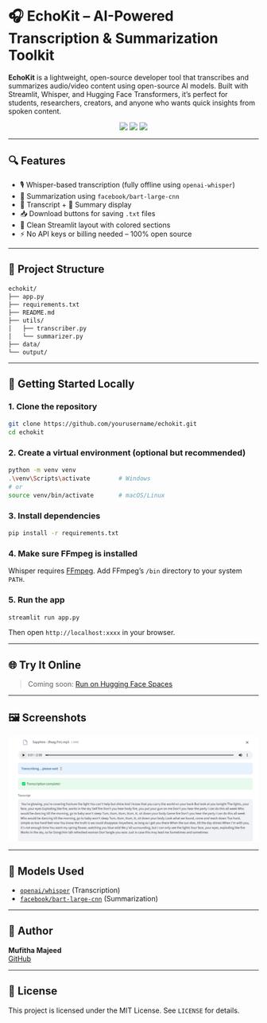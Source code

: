 # 🎧 EchoKit – AI-Powered Transcription & Summarization Toolkit

**EchoKit** is a lightweight, open-source developer tool that transcribes and summarizes audio/video content using open-source AI models. Built with Streamlit, Whisper, and Hugging Face Transformers, it’s perfect for students, researchers, creators, and anyone who wants quick insights from spoken content.

<p align="center">
  <img src="https://img.shields.io/badge/Built%20with-Streamlit-%23FF4B4B" />
  <img src="https://img.shields.io/badge/Whisper-Transcription-blue" />
  <img src="https://img.shields.io/badge/BART-Summarizer-green" />
</p>

---

## 🔍 Features

* 🎙️ Whisper-based transcription (fully offline using `openai-whisper`)
* 🧠 Summarization using `facebook/bart-large-cnn`
* 📜 Transcript + 🔎 Summary display
* 📥 Download buttons for saving `.txt` files
* 🎨 Clean Streamlit layout with colored sections
* ⚡ No API keys or billing needed – 100% open source

---

## 📂 Project Structure

```
echokit/
├── app.py
├── requirements.txt
├── README.md
├── utils/
│   ├── transcriber.py
│   └── summarizer.py
├── data/
└── output/
```

---

## 🚀 Getting Started Locally

### 1. Clone the repository

```bash
git clone https://github.com/yourusername/echokit.git
cd echokit
```

### 2. Create a virtual environment (optional but recommended)

```bash
python -m venv venv
.\venv\Scripts\activate        # Windows
# or
source venv/bin/activate       # macOS/Linux
```

### 3. Install dependencies

```bash
pip install -r requirements.txt
```

### 4. Make sure FFmpeg is installed

Whisper requires [FFmpeg](https://ffmpeg.org/download.html).
Add FFmpeg’s `/bin` directory to your system `PATH`.

### 5. Run the app

```bash
streamlit run app.py
```

Then open `http://localhost:xxxx` in your browser.

---

## 🌐 Try It Online

> Coming soon: [Run on Hugging Face Spaces](https://huggingface.co/spaces/mufithamajeed/echokit)

---

## 🖼️ Screenshots

![App Screenshot](App_screenshot_2.png)

---

## 🧠 Models Used

* [`openai/whisper`](https://github.com/openai/whisper) (Transcription)
* [`facebook/bart-large-cnn`](https://huggingface.co/facebook/bart-large-cnn) (Summarization)

---

## 👤 Author

**Mufitha Majeed**  
[GitHub](https://github.com/mufithamajeed)  

---

## 📄 License

This project is licensed under the MIT License. See `LICENSE` for details.
